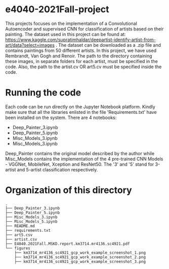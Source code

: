 # e4040-2021Fall-project

This projects focuses on the implementation of a Convolutional Autoencoder and supervised CNN for classification of artists based on their painting. The dataset used in this project can be found at: https://www.kaggle.com/supratimhaldar/deepartist-identify-artist-from-art/data?select=images . The dataset can be downloaded as a .zip file and contains paintings from 50 different artists. In this project, we have used Rembrandt, Van Gogh and Renoir. The path to the directory containing these images, in separate folders for each artist, must be specified in the code. Also, the path to the artist.cv OR art5.cv must be specified inside the code.

# Running the code

Each code can be run directly on the Jupyter Notebook platform. Kindly make sure that all the libraries enlisted in the file 'Requirements.txt' have been installed on the system.
There are 4 notebooks:

- Deep_Painter_3.ipynb
- Deep_Painter_5.ipynb
- Misc_Models_3.ipynb
- Misc_Models_3.ipynb

Deep_Painter contains the original model described by the author while Misc_Models contains the implementation of the 4 pre-trained CNN Models - VGGNet, MobileNet, Xception and ResNet50. The '3' and '5' stand for 3-artist and 5-artist classification respectively.

# Organization of this directory

```
.
├── Deep_Painter_3.ipynb
├── Deep_Painter_5.ipynb
├── Misc_Models_3.ipynb
├── Misc_Models_5.ipynb
├── README.md
├── requirements.txt
├── art5.csv
├── artist.csv
├── E4040.2021Fall.MSKD.report.km3714.mr4136.sc4921.pdf
└── figures
    ├── km3714_mr4136_sc4921_gcp_work_example_screenshot_1.png
    ├── km3714_mr4136_sc4921_gcp_work_example_screenshot_2.png
    ├── km3714_mr4136_sc4921_gcp_work_example_screenshot_3.png
